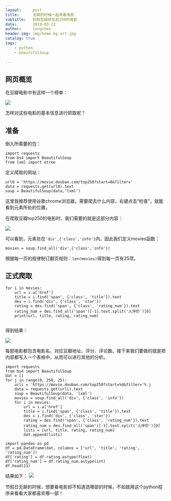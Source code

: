 ```yaml
---
layout:     post
title:      无聊的时候一起来看电影
subtitle:   抓取豆瓣排名前250的电影
date:       2019-03-22
author:     tongchen
header-img: img/home-bg-art.jpg
catalog: true
tags:
    - python
    - beautifulSoup
   
---
```



## 网页概览

在豆瓣电影中有这样一个榜单：

![](https://ws3.sinaimg.cn/large/006tNc79ly1g1v2f11uz2j30uh0u0n9c.jpg)


怎样对这些电影的基本信息进行抓取呢？

## 准备

倒入所需要的包：

```
import requests
from bs4 import BeautifulSoup
from lxml import etree

```

定义爬取的网站：

```
url0 = 'https://movie.douban.com/top250?start=0&filter='
data = requests.get(url0).text
soup = BeautifulSoup(data,'lxml')

```

这里我推荐使用谷歌chrome浏览器，需要爬去什么内容，右键点击“检查”，就能看到元素所处的位置。

在爬取豆瓣top250的电影时，我们需要的就是这部分内容：

![](https://ws1.sinaimg.cn/large/006tNc79ly1g1v2u785tjj31ef0u04qp.jpg)

可以看到，元素处在`'div',{'class','info'}`内，因此我们定义movies函数：

```
movies = soup.find_all('div',{'class','info'})

```
根据每一页的规律制订翻页规则：`len(movies)`得到每一页有25项。

## 正式爬取

```
for i in movies:
    url = i.a['href']
    title = i.find('span', {'class', 'title'}).text
    des = i.find('div', {'class', 'star'})
    rating = des.find('span', {'class', 'rating_num'}).text
    rating_num = des.find_all('span')[-1].text.split('人评价')[0]
    print(url, title, rating, rating_num)
    
```
得到结果：

![](https://ws3.sinaimg.cn/large/006tNc79ly1g1v31sxfx9j30wo0nyk34.jpg)

每部电影都包含电影名、对应豆瓣地址、评分、评论数。接下来我们要做的就是把内容都写入一个表格中，从而可以进行其他的分析。

```
import requests
from bs4 import BeautifulSoup
dat = []
for j in range(0, 250, 25):
    urli = 'https://movie.douban.com/top250?start=%d&filter='% j
    data = requests.get(urli).text
    soup = BeautifulSoup(data, 'lxml')
    movies = soup.find_all('div', {'class', 'info'})
    for i in movies:
        url = i.a['href']
        title = i.find('span', {'class', 'title'}).text
        des = i.find('div', {'class', 'star'})
        rating = des.find('span', {'class', 'rating_num'}).text
        rating_num = des.find_all('span')[-1].text.split('人评价')[0]
        listi = [url, title, rating, rating_num]
        dat.append(listi)
```

```
import pandas as pd
df = pd.DataFrame(dat, columns = ['url', 'title', 'rating', 'rating_num'])
df['rating'] = df.rating.astype(float)
df['rating_num'] = df.rating_num.astype(int)
df.head(21)

```
结果如下：
![](https://ws4.sinaimg.cn/large/006tNc79ly1g1v37ggtr9j30tw0ziahi.jpg)    

节假日无聊的时候，想要看电影却不知道选哪部的时候，不如就用这个python程序来看看大家都喜欢哪一部！


